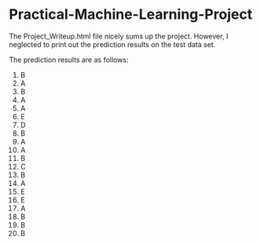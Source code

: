 Practical-Machine-Learning-Project
==================================

The Project_Writeup.html file nicely sums up the project. However, I neglected to print out the prediction results on the test data set.

The prediction results are as follows:  
1. B  
2. A  
3. B  
4. A  
5. A  
6. E  
7. D  
8. B  
9. A  
10. A  
11. B  
12. C  
13. B  
14. A  
15. E  
16. E  
17. A  
18. B  
19. B  
20. B  
